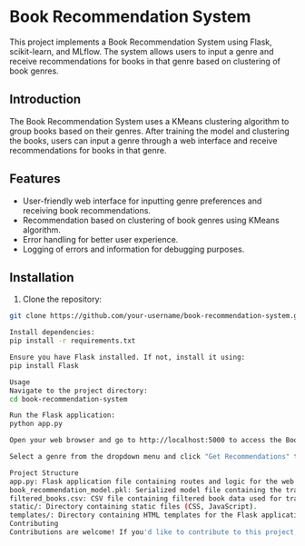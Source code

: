 # Book Recommendation System

This project implements a Book Recommendation System using Flask, scikit-learn, and MLflow. The system allows users to input a genre and receive recommendations for books in that genre based on clustering of book genres.

## Introduction

The Book Recommendation System uses a KMeans clustering algorithm to group books based on their genres. After training the model and clustering the books, users can input a genre through a web interface and receive recommendations for books in that genre.

## Features

- User-friendly web interface for inputting genre preferences and receiving book recommendations.
- Recommendation based on clustering of book genres using KMeans algorithm.
- Error handling for better user experience.
- Logging of errors and information for debugging purposes.

## Installation

1. Clone the repository:

```bash
git clone https://github.com/your-username/book-recommendation-system.git

Install dependencies:
pip install -r requirements.txt

Ensure you have Flask installed. If not, install it using:
pip install Flask

Usage
Navigate to the project directory:
cd book-recommendation-system

Run the Flask application:
python app.py

Open your web browser and go to http://localhost:5000 to access the Book Recommendation System interface.

Select a genre from the dropdown menu and click "Get Recommendations" to see book recommendations for that genre.

Project Structure
app.py: Flask application file containing routes and logic for the web interface.
book_recommendation_model.pkl: Serialized model file containing the trained KMeans model and clustered books data.
filtered_books.csv: CSV file containing filtered book data used for training the model.
static/: Directory containing static files (CSS, JavaScript).
templates/: Directory containing HTML templates for the Flask application.
Contributing
Contributions are welcome! If you'd like to contribute to this project, feel free to open a pull request
